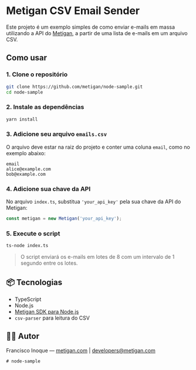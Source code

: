 


# Metigan CSV Email Sender

Este projeto é um exemplo simples de como enviar e-mails em massa utilizando a API do [Metigan](https://metigan.com), a partir de uma lista de e-mails em um arquivo CSV.

## Como usar

### 1. Clone o repositório

```bash
git clone https://github.com/metigan/node-sample.git
cd node-sample
```

### 2. Instale as dependências

```bash
yarn install
```

### 3. Adicione seu arquivo `emails.csv`

O arquivo deve estar na raiz do projeto e conter uma coluna `email`, como no exemplo abaixo:

```csv
email
alice@example.com
bob@example.com
```

### 4. Adicione sua chave da API

No arquivo `index.ts`, substitua `'your_api_key'` pela sua chave da API do Metigan:

```ts
const metigan = new Metigan('your_api_key');
```

### 5. Execute o script

```bash
ts-node index.ts
```

> O script enviará os e-mails em lotes de 8 com um intervalo de 1 segundo entre os lotes.

## 📦 Tecnologias

- TypeScript
- Node.js
- [Metigan SDK para Node.js](https://www.npmjs.com/package/metigan)
- `csv-parser` para leitura do CSV

## 🧑‍💻 Autor

Francisco Inoque — [metigan.com](https://metigan.com) | developers@metigan.com
```
# node-sample
